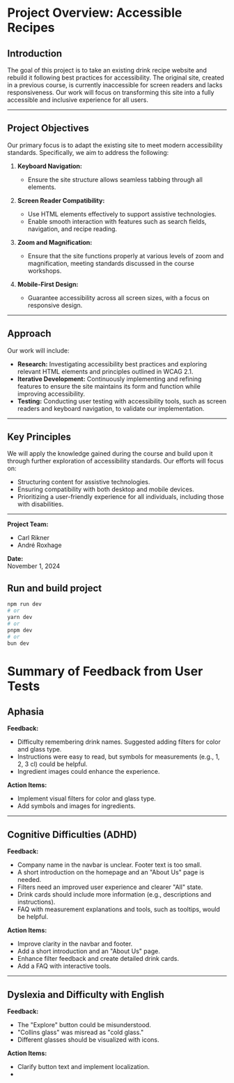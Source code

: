 # **Project Overview: Accessible Recipes**

## **Introduction**
The goal of this project is to take an existing drink recipe website and rebuild it following best practices for accessibility. The original site, created in a previous course, is currently inaccessible for screen readers and lacks responsiveness. Our work will focus on transforming this site into a fully accessible and inclusive experience for all users.

---

## **Project Objectives**
Our primary focus is to adapt the existing site to meet modern accessibility standards. Specifically, we aim to address the following:

1. **Keyboard Navigation:**
   - Ensure the site structure allows seamless tabbing through all elements.
   
2. **Screen Reader Compatibility:**
   - Use HTML elements effectively to support assistive technologies.
   - Enable smooth interaction with features such as search fields, navigation, and recipe reading.

3. **Zoom and Magnification:**
   - Ensure that the site functions properly at various levels of zoom and magnification, meeting standards discussed in the course workshops.

4. **Mobile-First Design:**
   - Guarantee accessibility across all screen sizes, with a focus on responsive design.

---

## **Approach**
Our work will include:

- **Research:** Investigating accessibility best practices and exploring relevant HTML elements and principles outlined in WCAG 2.1.
- **Iterative Development:** Continuously implementing and refining features to ensure the site maintains its form and function while improving accessibility.
- **Testing:** Conducting user testing with accessibility tools, such as screen readers and keyboard navigation, to validate our implementation.

---

## **Key Principles**
We will apply the knowledge gained during the course and build upon it through further exploration of accessibility standards. Our efforts will focus on:

- Structuring content for assistive technologies.
- Ensuring compatibility with both desktop and mobile devices.
- Prioritizing a user-friendly experience for all individuals, including those with disabilities.

---

**Project Team:**  
- Carl Rikner  
- André Roxhage  

**Date:**  
November 1, 2024
## Run and build project
```bash
npm run dev
# or
yarn dev
# or
pnpm dev
# or
bun dev
```


# Summary of Feedback from User Tests

## **Aphasia**

**Feedback:**

- Difficulty remembering drink names. Suggested adding filters for color and glass type.
- Instructions were easy to read, but symbols for measurements (e.g., 1, 2, 3 cl) could be helpful.
- Ingredient images could enhance the experience.

**Action Items:**

- Implement visual filters for color and glass type.
- Add symbols and images for ingredients.

---

## **Cognitive Difficulties (ADHD)**

**Feedback:**

- Company name in the navbar is unclear. Footer text is too small.
- A short introduction on the homepage and an "About Us" page is needed.
- Filters need an improved user experience and clearer "All" state.
- Drink cards should include more information (e.g., descriptions and instructions).
- FAQ with measurement explanations and tools, such as tooltips, would be helpful.

**Action Items:**

- Improve clarity in the navbar and footer.
- Add a short introduction and an "About Us" page.
- Enhance filter feedback and create detailed drink cards.
- Add a FAQ with interactive tools.

---

## **Dyslexia and Difficulty with English**

**Feedback:**

- The "Explore" button could be misunderstood.
- "Collins glass" was misread as "cold glass."
- Different glasses should be visualized with icons.

**Action Items:**

- Clarify button text and implement localization.
-
